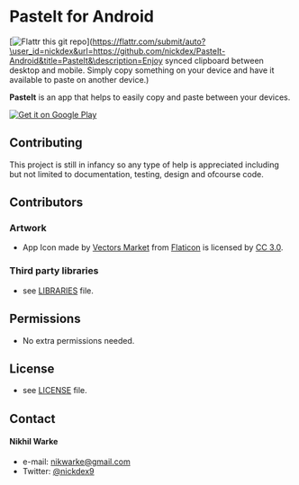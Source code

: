 PasteIt for Android
======
[![Flattr this git repo](http://api.flattr.com/button/flattr-badge-large.png)](https://flattr.com/submit/auto?\user_id=nickdex&url=https://github.com/nickdex/PasteIt-Android&title=PasteIt&\description=Enjoy synced clipboard between desktop and mobile. Simply copy something on your device and have it available to paste on another device.)

**PasteIt** is an app that helps to easily copy and paste between your devices.

[![Get it on Google Play](https://raw.github.com/repat/README-template/master/googleplay.png)](https://play.google.com/store/apps/details?id=com.package.path)

<!-- #### Screenshot
![Screenshot Android](http://url/screenshot-appname-android.png "screenshot Android") -->

## Contributing
This project is still in infancy so any type of help is appreciated including but not limited to documentation, testing, design and ofcourse code.

## Contributors
### Artwork
* App Icon made by [Vectors Market](http://www.flaticon.com/authors/vectors-market) from [Flaticon](http://www.flaticon.com) is licensed by [CC 3.0](http://creativecommons.org/licenses/by/3.0/).

### Third party libraries
* see [LIBRARIES](https://github.com/username/appname/blob/master/LIBRARIES.md) file.

## Permissions
* No extra permissions needed.

## License
* see [LICENSE](https://github.com/username/appname/blob/master/LICENSE.md) file.

## Contact
#### Nikhil Warke
* e-mail: nikwarke@gmail.com
* Twitter: [@nickdex9](https://twitter.com/nickdex9)
